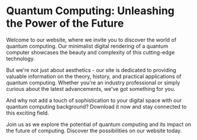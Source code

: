 <!--font:Montserrat-->

# Quantum Computing: Unleashing the Power of the Future

Welcome to our website, where we invite you to discover the world of quantum computing. Our minimalist digital rendering of a quantum computer showcases the beauty and complexity of this cutting-edge technology.

But we're not just about aesthetics - our site is dedicated to providing valuable information on the theory, history, and practical applications of quantum computing. Whether you're an industry professional or simply curious about the latest advancements, we've got something for you.

And why not add a touch of sophistication to your digital space with our quantum computing background? Download it now and stay connected to this exciting field.

Join us as we explore the potential of quantum computing and its impact on the future of computing. Discover the possibilities on our website today.

<!--

Write me markdown content of website with wallpaper:

"A wallpaper featuring a digital rendering of a quantum computer, with a minimalist color scheme and geometric lines."

The header of the page should not be copy of the text but rather a real content of the website which is using this wallpaper.


---


# Quantum Computing Wallpaper

Welcome to our website featuring a stunning wallpaper of a digital rendering of a quantum computer. The wallpaper showcases the beauty and complexity of quantum computing, with its minimalist color scheme and geometric lines.

Whether you're a tech enthusiast or just appreciate beautiful design, this wallpaper is sure to impress. It's perfect for adding a touch of sophistication to your desktop background or phone screen.

Download the wallpaper now and elevate your digital space with the cutting-edge technology of quantum computing.


---


Heading should not include word "wallpaper". The website should not be about the wallpaper itself, wallpaper is just a related background, rewrite whole content.


---


# Explore the World of Quantum Computing

Step into the fascinating world of quantum computing with our stunning digital rendering of a quantum computer. This minimalist design features geometric lines and a sleek color scheme, highlighting the complexity and beauty of this cutting-edge technology.

Our website offers a wealth of information on quantum computing, from its history to its applications in various industries. Whether you're a seasoned tech professional or simply curious about the latest advancements, we've got you covered.

And what better way to immerse yourself in this world than with our quantum computing wallpaper? Download it now and add a touch of sophistication to your desktop or phone screen.

Join us on this exciting journey into the future of computing. Explore our website and discover the possibilities of quantum computing today.


---


Heading is too long, rewrite whole content.


---


# Discover Quantum Computing: A World of Possibilities

Welcome to our website, where we invite you to explore the world of quantum computing. Our minimalist digital rendering of a quantum computer showcases the beauty and complexity of this cutting-edge technology.

But we're not just about aesthetics - our site is packed with information on the history, theory, and practical applications of quantum computing. Whether you're an industry professional or simply curious about the latest advancements, we've got something for you.

And what better way to stay connected to this exciting field than with our quantum computing background? Download it now and add a touch of sophistication to your digital space.

Join us as we delve into the possibilities of quantum computing. Explore our website today and discover the future of computing.


---


Heading is too long, rewrite whole content.


---


# Quantum Computing: Unleashing the Power of the Future

Welcome to our website, where we invite you to discover the world of quantum computing. Our minimalist digital rendering of a quantum computer showcases the beauty and complexity of this cutting-edge technology.

But we're not just about aesthetics - our site is dedicated to providing valuable information on the theory, history, and practical applications of quantum computing. Whether you're an industry professional or simply curious about the latest advancements, we've got something for you.

And why not add a touch of sophistication to your digital space with our quantum computing background? Download it now and stay connected to this exciting field.

Join us as we explore the potential of quantum computing and its impact on the future of computing. Discover the possibilities on our website today.


---


Write me a Google font which is best fitting for the website.

Pick from the list:
- Lobster
- Inter
- Barlow Condensed
- Roboto
- Orbitron
- Lato
- Open Sans
- Playfair Display
- Poppins
- Alegreya
- Dancing Script
- Montserrat
- Great Vibes
- Futura
- Exo 2
- Raleway
- IBM Plex Sans


Write just the font name nothing else.


---


I would recommend using "Montserrat" for your website.

-->
